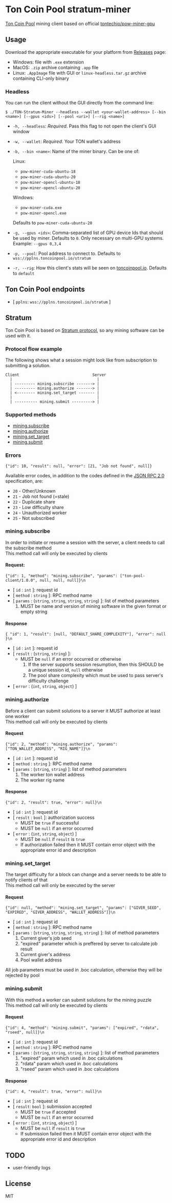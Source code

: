 # Ton Coin Pool stratum-miner
[Ton Coin Pool](https://toncoinpool.io) mining client based on official [tontechio/pow-miner-gpu](https://github.com/tontechio/pow-miner-gpu)

## Usage

Download the appropriate executable for your platform from [Releases](https://github.com/toncoinpool/stratum-miner/releases) page:

- Windows: file with `.exe` extension
- MacOS: `.zip` archive containing `.app` file
- Linux: `.AppImage` file with GUI or `linux-headless.tar.gz` archive containing CLI-only binary

### Headless

You can run the client without the GUI directly from the command line:

```shell
$ ./TON-Stratum-Miner --headless --wallet <your-wallet-address> [--bin <name>] [--gpus <ids>] [--pool <uri>] [--rig <name>]
```

- `-h, --headless`: *Required*. Pass this flag to not open the client's GUI window
- `-w, --wallet`: *Required*. Your TON wallet's address
- `-b, --bin <name>`: Name of the miner binary. Can be one of:

  Linux:

  - `pow-miner-cuda-ubuntu-18`
  - `pow-miner-cuda-ubuntu-20`
  - `pow-miner-opencl-ubuntu-18`
  - `pow-miner-opencl-ubuntu-20`

  Windows:

  - `pow-miner-cuda.exe`
  - `pow-miner-opencl.exe`

  Defaults to `pow-miner-cuda-ubuntu-20`
- `-g, --gpus <ids>`: Comma-separated list of GPU device Ids that should be used by miner. Defaults to `0`. Only
necessary on multi-GPU systems. Example: `--gpus 0,3,4`
- `-p, --pool`: Pool address to connect to. Defaults to `wss://pplns.toncoinpool.io/stratum`
- `-r, --rig`: How this client's stats will be seen on [toncoinpool.io](https://toncoinpool.io). Defaults to `default`

## Ton Coin Pool endpoints

- [ `pplns`: `wss://pplns.toncoinpool.io/stratum` ]

## Stratum

Ton Coin Pool is based on [Stratum protocol](https://github.com/aeternity/protocol/blob/master/STRATUM.md), so any mining software can be used with it.

### Protocol flow example

The following shows what a session might look like from subscription to
submitting a solution.

```
Client                                Server
  |                                     |
  | --------- mining.subscribe -------> |
  | --------- mining.authorize -------> |
  | <-------- mining.set_target ------- |
  |                                     |
  | ---------- mining.submit ---------> |
```

### Supported methods

- [mining.subscribe](#miningsubscribe)
- [mining.authorize](#miningauthorize)
- [mining.set_target](#miningset_target)
- [mining.submit](#miningsubmit)

### Errors

```
{"id": 10, "result": null, "error": [21, "Job not found", null]}
```

Available error codes, in addition to the codes defined in the [JSON RPC 2.0]() specification, are:

- `20` - Other/Unknown
- `21` - Job not found (=stale)
- `22` - Duplicate share
- `23` - Low difficulty share
- `24` - Unauthorized worker
- `25` - Not subscribed

### mining.subscribe

In order to initiate or resume a session with the server, a client needs to call the subscribe method\
This method call will only be executed by clients

#### Request:

```
{"id": 1, "method": "mining.subscribe", "params": ["ton-pool-client/1.0.0", null, null, null]}\n
```

- [ `id` : `int` ]: request id
- [ `method` : `string` ]: RPC method name
- [ `params` : (`string`, `string`, `string`, `string`) ]: list of method
  parameters
	1. MUST be name and version of mining software in the given format or empty
	   string

#### Response

```
{ "id": 1, "result": [null, "DEFAULT_SHARE_COMPLEXITY"], "error": null }\n
```

- [ `id` : `int` ]: request id
- [ `result` : (`string`, `string`) ]:
	- MUST be `null` if an error occurred or otherwise
		1. If the server supports session resumption, then this SHOULD be a unique
		session id, `null` otherwise
		2. The pool share complexity which must be used to pass server's difficulty challenge
- [ `error` : (`int`, `string`, `object`) ]

### mining.authorize

Before a client can submit solutions to a server it MUST authorize at least one worker\
This method call will only be executed by clients

#### Request

```
{"id": 2, "method": "mining.authorize", "params": ["TON_WALLET_ADDRESS", "RIG_NAME"]}\n
```

- [ `id` : `int` ]: request id
- [ `method` : `string` ]: RPC method name
- [ `params` : (`string`, `string`) ]: list of method parameters
	1. The worker ton wallet address
	2. The worker rig name

#### Response

```
{"id": 2, "result": true, "error": null}\n
```

- [ `id` : `int` ]: request id
- [ `result` : `bool` ]: authorization success
	- MUST be `true` if successful
	- MUST be `null` if an error occurred
- [ `error` : (`int`, `string`, `object`) ]
	- MUST be `null` if `result` is `true`
	- If authorization failed then it MUST contain error object with the
	  appropriate error id and description

### mining.set_target

The target difficulty for a block can change and a server needs to be able to
notify clients of that\
This method call will only be executed by the server

#### Request

```
{"id": null, "method": "mining.set_target", "params": ["GIVER_SEED", "EXPIRED", "GIVER_ADDRESS", "WALLET_ADDRESS"]}\n
```

- [ `id` : `int` ]: request id
- [ `method` : `string` ]: RPC method name
- [ `params` : (`string`, `string`, `string`, `string`) ]: list of method parameters
	1. Current giver's job seed
	2. "expired" parameter which is preffered by server to calculate job result
	3. Current giver's address
	4. Pool wallet address

All job parameters must be used in .boc calculation, otherwise they will be rejected by pool

### mining.submit

With this method a worker can submit solutions for the mining puzzle\
This method call will only be executed by clients

#### Request

```
{"id": 4, "method": "mining.submit", "params": ["expired", "rdata", "rseed", null]}\n
```

- [ `id` : `int` ]: request id
- [ `method` : `string` ]: RPC method name
- [ `params` : (`string`, `string`, `string`, `string`) ]: list of method
  parameters
	1. "expired" param which used in .boc calculations
	2. "rdata" param which used in .boc calculations
	3. "rseed" param which used in .boc calculations

#### Response

```
{"id": 4, "result": true, "error": null}\n
```

- [ `id` : `int` ]: request id
- [ `result`: `bool` ]: submission accepted
	- MUST be `true` if accepted
	- MUST be `null` if an error occurred
- [ `error` : (`int`, `string`, `object`) ]
	- MUST be `null` if `result` is `true`
	- If submission failed then it MUST contain error object with the
	  appropriate error id and description

## TODO

- user-friendly logs

## License

MIT
